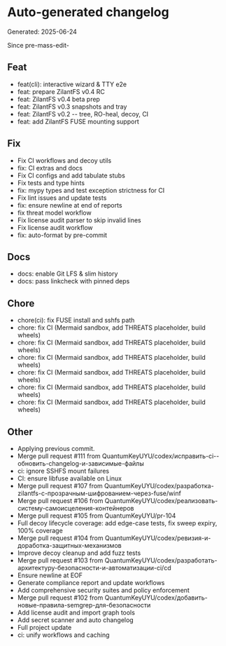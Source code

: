 # Auto-generated changelog
Generated: 2025-06-24

Since pre-mass-edit-

## Feat
- feat(cli): interactive wizard & TTY e2e
- feat: prepare ZilantFS v0.4 RC
- feat: ZilantFS v0.4 beta prep
- feat: ZilantFS v0.3 snapshots and tray
- feat: ZilantFS v0.2 -- tree, RO-heal, decoy, CI
- feat: add ZilantFS FUSE mounting support

## Fix
- Fix CI workflows and decoy utils
- fix: CI extras and docs
- Fix CI configs and add tabulate stubs
- Fix tests and type hints
- fix: mypy types and test exception strictness for CI
- Fix lint issues and update tests
- fix: ensure newline at end of reports
- fix threat model workflow
- Fix license audit parser to skip invalid lines
- Fix license audit workflow
- fix: auto-format by pre-commit

## Docs
- docs: enable Git LFS & slim history
- docs: pass linkcheck with pinned deps

## Chore
- chore(ci): fix FUSE install and sshfs path
- chore: fix CI (Mermaid sandbox, add THREATS placeholder, build wheels)
- chore: fix CI (Mermaid sandbox, add THREATS placeholder, build wheels)
- chore: fix CI (Mermaid sandbox, add THREATS placeholder, build wheels)
- chore: fix CI (Mermaid sandbox, add THREATS placeholder, build wheels)
- chore: fix CI (Mermaid sandbox, add THREATS placeholder, build wheels)
- chore: fix CI (Mermaid sandbox, add THREATS placeholder, build wheels)

## Other
- Applying previous commit.
- Merge pull request #111 from QuantumKeyUYU/codex/исправить-ci--обновить-changelog-и-зависимые-файлы
- ci: ignore SSHFS mount failures
- CI: ensure libfuse available on Linux
- Merge pull request #107 from QuantumKeyUYU/codex/разработка-zilantfs-с-прозрачным-шифрованием-через-fuse/winf
- Merge pull request #106 from QuantumKeyUYU/codex/реализовать-систему-самоисцеления-контейнеров
- Merge pull request #105 from QuantumKeyUYU/pr-104
- Full decoy lifecycle coverage: add edge-case tests, fix sweep expiry, 100% coverage
- Merge pull request #104 from QuantumKeyUYU/codex/ревизия-и-доработка-защитных-механизмов
- Improve decoy cleanup and add fuzz tests
- Merge pull request #103 from QuantumKeyUYU/codex/разработать-архитектуру-безопасности-и-автоматизации-ci/cd
- Ensure newline at EOF
- Generate compliance report and update workflows
- Add comprehensive security suites and policy enforcement
- Merge pull request #102 from QuantumKeyUYU/codex/добавить-новые-правила-semgrep-для-безопасности
- Add license audit and import graph tools
- Add secret scanner and auto changelog
- Full project update
- ci: unify workflows and caching
